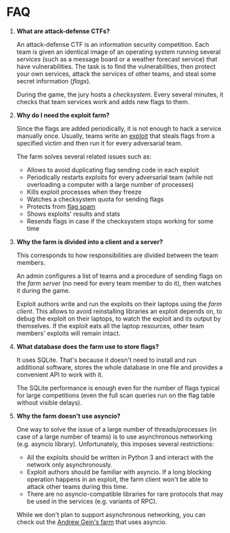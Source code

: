 FAQ
===

1. **What are attack-defense CTFs?**

    An attack-defense CTF is an information security competition. Each team is given an identical image of an operating system running several *services* (such as a message board or a weather forecast service) that have vulnerabilities. The task is to find the vulnerabilities, then protect your own services, attack the services of other teams, and steal some secret information (*flags*).

    During the game, the jury hosts a *checksystem*. Every several minutes, it checks that team services work and adds new flags to them.

2. **Why do I need the exploit farm?**

    Since the flags are added periodically, it is not enough to hack a service manually once. Usually, teams write an [exploit](exploit_format.md) that steals flags from a specified victim and then run it for every adversarial team.

    The farm solves several related issues such as:

    - Allows to avoid duplicating flag sending code in each exploit
    - Periodically restarts exploits for every adversarial team (while not overloading a computer with a large number of processes)
    - Kills exploit processes when they freeze
    - Watches a checksystem quota for sending flags
    - Protects from [flag spam](farm_server.md#Flag-Spam-Protection)
    - Shows exploits' results and stats
    - Resends flags in case if the checksystem stops working for some time

3. **Why the farm is divided into a client and a server?**

    This corresponds to how responsibilities are divided between the team members.
    
    An admin configures a list of teams and a procedure of sending flags on the *farm server* (no need for every team member to do it), then watches it during the game.

    Exploit authors write and run the exploits on their laptops using the *farm client*. This allows to avoid reinstalling libraries an exploit depends on, to debug the exploit on their laptops, to watch the exploit and its output by themselves. If the exploit eats all the laptop resources, other team members' exploits will remain intact.

4. **What database does the farm use to store flags?**

    It uses SQLite. That's because it doesn't need to install and run additional software, stores the whole database in one file and provides a convenient API to work with it.

    The SQLite performance is enough even for the number of flags typical for large competitions (even the full scan queries run on the flag table without visible delays).

5. **Why the farm doesn't use asyncio?**

    One way to solve the issue of a large number of threads/processes (in case of a large number of teams) is to use asynchronous networking (e.g. asyncio library). Unfortunately, this imposes several restrictions:

    - All the exploits should be written in Python 3 and interact with the network only asynchronously.
    - Exploit authors should be familiar with asyncio. If a long blocking operation happens in an exploit, the farm client won't be able to attack other teams during this time.
    - There are no asyncio-compatible libraries for rare protocols that may be used in the services (e.g. variants of RPC).

    While we don't plan to support asynchronous networking, you can check out the [Andrew Gein's farm](https://github.com/andgein/ctf-exploit-farm) that uses asyncio.
